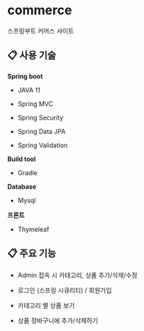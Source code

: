 # commerce
스프링부트 커머스 사이트


## 📋 사용 기술

**Spring boot** 

- JAVA 11

- Spring MVC

- Spring Security

- Spring Data JPA

- Spring Validation


**Build tool**

- Gradle

**Database**

- Mysql

**프론트**
- Thymeleaf


## 📋 주요 기능

- Admin 접속 시 카테고리, 상품 추가/삭제/수정

- 로그인 (스프링 시큐리티) / 회원가입

- 카테고리 별 상품 보기

- 상품 장바구니에 추가/삭제하기
